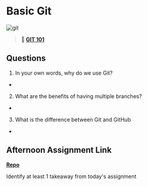 # Basic Git

![git](https://git-scm.com/images/branching-illustration@2x.png)

> **📖 [GIT 101](https://codeworksacademy.com/fs-student-guide/resources/wk1/01-GIT)**

## Questions

1. In your own words, why do we use Git?

- 

2. What are the benefits of having multiple branches?

- 

3. What is the difference between Git and GitHub

- 

## Afternoon Assignment Link

**[Repo](https://github.com/Andrew-Greenlaw/<ASSIGNMENT_REPO>)**

Identify at least 1 takeaway from today's assignment
